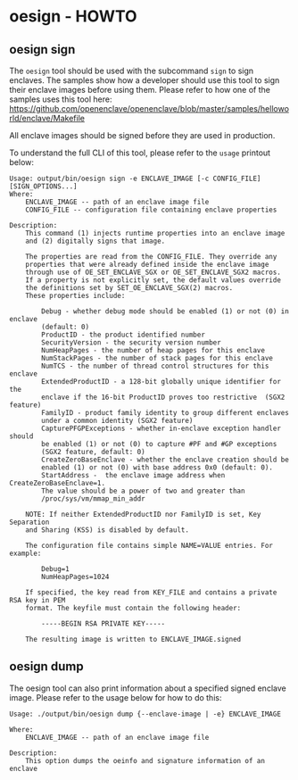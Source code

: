 # oesign - HOWTO

## oesign sign

The `oesign` tool should be used with the subcommand `sign` to sign enclaves. The samples show how a developer should use this tool to sign their enclave images before using them. Please refer to how one of the samples uses this tool here: https://github.com/openenclave/openenclave/blob/master/samples/helloworld/enclave/Makefile

All enclave images should be signed before they are used in production.

To understand the full CLI of this tool, please refer to the `usage` printout below:

```
Usage: output/bin/oesign sign -e ENCLAVE_IMAGE [-c CONFIG_FILE] [SIGN_OPTIONS...]
Where:
    ENCLAVE_IMAGE -- path of an enclave image file
    CONFIG_FILE -- configuration file containing enclave properties

Description:
    This command (1) injects runtime properties into an enclave image
    and (2) digitally signs that image.

    The properties are read from the CONFIG_FILE. They override any
    properties that were already defined inside the enclave image
    through use of OE_SET_ENCLAVE_SGX or OE_SET_ENCLAVE_SGX2 macros.
    If a property is not explicitly set, the default values override
    the definitions set by SET_OE_ENCLAVE_SGX(2) macros.
    These properties include:

        Debug - whether debug mode should be enabled (1) or not (0) in enclave
        (default: 0)
        ProductID - the product identified number
        SecurityVersion - the security version number
        NumHeapPages - the number of heap pages for this enclave
        NumStackPages - the number of stack pages for this enclave
        NumTCS - the number of thread control structures for this enclave
        ExtendedProductID - a 128-bit globally unique identifier for the
        enclave if the 16-bit ProductID proves too restrictive  (SGX2 feature)
        FamilyID - product family identity to group different enclaves
        under a common identity (SGX2 feature)
        CapturePFGPExceptions - whether in-enclave exception handler should
        be enabled (1) or not (0) to capture #PF and #GP exceptions
        (SGX2 feature, default: 0)
        CreateZeroBaseEnclave - whether the enclave creation should be
        enabled (1) or not (0) with base address 0x0 (default: 0).
        StartAddress -  the enclave image address when CreateZeroBaseEnclave=1.
        The value should be a power of two and greater than
        /proc/sys/vm/mmap_min_addr

    NOTE: If neither ExtendedProductID nor FamilyID is set, Key Separation
    and Sharing (KSS) is disabled by default.

    The configuration file contains simple NAME=VALUE entries. For example:

        Debug=1
        NumHeapPages=1024

    If specified, the key read from KEY_FILE and contains a private RSA key in PEM
    format. The keyfile must contain the following header:

        -----BEGIN RSA PRIVATE KEY-----

    The resulting image is written to ENCLAVE_IMAGE.signed
```

## oesign dump

The oesign tool can also print information about a specified signed enclave image. Please refer to the usage below for how to do this:

```
Usage: ./output/bin/oesign dump {--enclave-image | -e} ENCLAVE_IMAGE

Where:
    ENCLAVE_IMAGE -- path of an enclave image file

Description:
    This option dumps the oeinfo and signature information of an enclave
```

